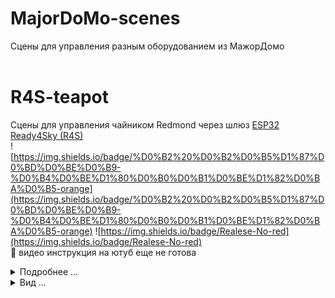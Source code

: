# MajorDoMo-scenes
Сцены для управления разным оборудованием из МажорДомо
<br><br>
# R4S-teapot
Сцены для управления чайником Redmond через шлюз [ESP32 Ready4Sky (R4S)](https://github.com/alutov/ESP32-R4sGate-for-Redmond)
<br>
![https://img.shields.io/badge/%D0%B2%20%D0%B2%D0%B5%D1%87%D0%BD%D0%BE%D0%B9-%D0%B4%D0%BE%D1%80%D0%B0%D0%B1%D0%BE%D1%82%D0%BA%D0%B5-orange](https://img.shields.io/badge/%D0%B2%20%D0%B2%D0%B5%D1%87%D0%BD%D0%BE%D0%B9-%D0%B4%D0%BE%D1%80%D0%B0%D0%B1%D0%BE%D1%82%D0%BA%D0%B5-orange) ![https://img.shields.io/badge/Realese-No-red](https://img.shields.io/badge/Realese-No-red)
<br>
:black_square_button: видео инструкция на ютуб еще не готова
<br>
<details>
<summary>Подробнее ...</summary>
    
## Возможности
- Вывод информации
- 
    :white_check_mark: в сети/ не в сети шлюз R4S
  - [x] в сети/ не в сети чайник
  - [x] текущая температура воды
  - [x] подсчет общей израсходованной эл.энергии в кВт/ч:
  - [x] общее кол-во включений
  - [x] общее время работы
- Настройка
  - [x] время кипячения, от -5 до 5
  - [x] температура подогрева от 30 до 90 с шагом 1 градус
  - [x] подсветка. на главной странице вывод картинки в температурном цвете.
    - [ ] регулировка диапазона температуры с привязкой к цвету (пример: синий от 0 до 39)
  - [x] ночник
    - [x] цвета (синий, красный, зеленый), от 0 до 255
  - [x] голосовое оповещение
    - [x] вкл/выкл
    - [x] закипел
    - [x] подогрелся
  - [x] звуковой сигнал издаваемый чайником
    
</details>
<details>
<summary>Вид ...</summary>

![Alt-текст](https://github.com/Svet98/MajorDoMo-scenes/blob/main/R4S-teapot/jpg/001.png "Сцена управления чайником Redmond через шлюз ESP32 Ready4Sky")

</details>    
